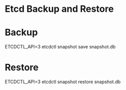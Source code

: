 # Etcd Backup and Restore

# Backup
ETCDCTL_API=3 etcdctl snapshot save snapshot.db

# Restore
ETCDCTL_API=3 etcdctl snapshot restore snapshot.db

